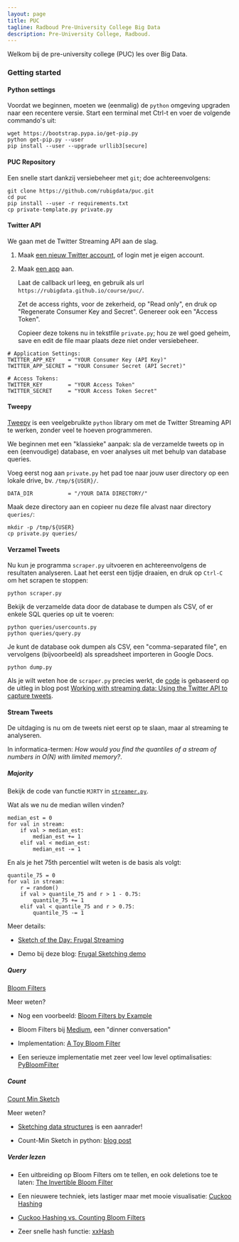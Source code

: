 ```yaml
---
layout: page
title: PUC 
tagline: Radboud Pre-University College Big Data 
description: Pre-University College, Radboud.
---
```


Welkom bij de pre-university college (PUC) les over Big Data.

### Getting started

#### Python settings

Voordat we beginnen, moeten we (eenmalig) de `python` omgeving upgraden
naar een recentere versie. Start een terminal met Ctrl-t en voer de volgende
commando's uit:

    wget https://bootstrap.pypa.io/get-pip.py
    python get-pip.py --user
    pip install --user --upgrade urllib3[secure]

#### PUC Repository

Een snelle start dankzij versiebeheer met `git`; doe achtereenvolgens:

    git clone https://github.com/rubigdata/puc.git
    cd puc
    pip install --user -r requirements.txt
    cp private-template.py private.py

#### Twitter API

We gaan met de Twitter Streaming API aan de slag.

1. Maak [een nieuw Twitter account](https://twitter.com/signup), of login met je eigen account.

2. Maak [een app](https://apps.twitter.com/) aan.

   Laat de callback url leeg, en gebruik als url `https://rubigdata.github.io/course/puc/`.

   Zet de access rights, voor de zekerheid, op "Read only", en druk op "Regenerate Consumer Key and Secret". 
   Genereer ook een "Access Token".

   Copieer deze tokens nu in tekstfile `private.py`; hou ze wel goed geheim,
   save en edit de file maar plaats deze niet onder versiebeheer.

```   
# Application Settings:
TWITTER_APP_KEY    = "YOUR Consumer Key (API Key)"
TWITTER_APP_SECRET = "YOUR Consumer Secret (API Secret)"

# Access Tokens:
TWITTER_KEY        = "YOUR Access Token"
TWITTER_SECRET     = "YOUR Access Token Secret"
```

#### Tweepy

[Tweepy](http://docs.tweepy.org/en/v3.5.0/streaming_how_to.html) is een veelgebruikte `python` library om
met de Twitter Streaming API te werken, zonder veel te hoeven programmeren.

We beginnen met een "klassieke" aanpak: sla de verzamelde tweets op in een (eenvoudige) database,
en voer analyses uit met behulp van database queries.

Voeg eerst nog aan `private.py` het pad toe naar jouw user directory op een lokale drive,
bv. `/tmp/${USER}/`.

```
DATA_DIR           = "/YOUR DATA DIRECTORY/"
```

Maak deze directory aan en copieer nu deze file alvast naar directory `queries/`:

```
mkdir -p /tmp/${USER}
cp private.py queries/
```

#### Verzamel Tweets

Nu kun je programma `scraper.py` uitvoeren en achtereenvolgens de resultaten analyseren. 
Laat het eerst een tijdje draaien, en druk op `Ctrl-C` om het scrapen te stoppen:

```
python scraper.py
```

Bekijk de verzamelde data door de database te dumpen als CSV, of er enkele SQL queries op uit te voeren:

```
python queries/usercounts.py
python queries/query.py
```

Je kunt de database ook dumpen als CSV, een "comma-separated file", en vervolgens (bijvoorbeeld) als spreadsheet 
importeren in Google Docs.
```
python dump.py
```

Als je wilt weten hoe de `scraper.py` precies werkt, de [code](https://raw.githubusercontent.com/rubigdata/puc/master/scraper.py)
is gebaseerd op de uitleg in blog post 
[Working with streaming data: Using the Twitter API to capture tweets](https://www.dataquest.io/blog/streaming-data-python/).

#### Stream Tweets

De uitdaging is nu om de tweets niet eerst op te slaan, maar al streaming te analyseren.

In informatica-termen: _How would you find the quantiles of a stream of numbers in O(N) with limited memory?_.

##### Majority

Bekijk de code van functie `MJRTY` in [`streamer.py`](https://raw.githubusercontent.com/rubigdata/puc/master/streamer.py).

Wat als we nu de median willen vinden?

```
median_est = 0
for val in stream:
    if val > median_est:
        median_est += 1
    elif val < median_est:
        median_est -= 1
```

En als je het 75th percentiel wilt weten is de basis als volgt:

```
quantile_75 = 0
for val in stream:
    r = random()
    if val > quantile_75 and r > 1 - 0.75:
        quantile_75 += 1
    elif val < quantile_75 and r > 0.75:
        quantile_75 -= 1
```

Meer details: 

+ [Sketch of the Day: Frugal Streaming](https://research.neustar.biz/2013/09/16/sketch-of-the-day-frugal-streaming/)

+ Demo bij deze blog: [Frugal Sketching demo](http://content.research.neustar.biz/blog/frugal.html)

##### Query

[Bloom Filters](https://www.jasondavies.com/bloomfilter/)

Meer weten?

+ Nog een voorbeeld: [Bloom Filters by Example](https://llimllib.github.io/bloomfilter-tutorial/)

+ Bloom Filters bij [Medium](https://blog.medium.com/what-are-bloom-filters-1ec2a50c68ff#.i6jjy9yh9), een "dinner conversation"

+ Implementation: [A Toy Bloom Filter](http://glowingpython.blogspot.nl/2013/01/bloom-filter.html)

+ Een serieuze implementatie met zeer veel low level optimalisaties: [PyBloomFilter](https://axiak.github.io/pybloomfiltermmap/)

##### Count

[Count Min Sketch]()

Meer weten? 

+ [Sketching data structures](http://lkozma.net/blog/sketching-data-structures/) is een aanrader!

+ Count-Min Sketch in python:
  [blog post](https://tech.shareaholic.com/2012/12/03/the-count-min-sketch-how-to-count-over-large-keyspaces-when-about-right-is-good-enough/)

##### Verder lezen

+ Een uitbreiding op Bloom Filters om te tellen, en ook deletions toe te laten:
  [The Invertible Bloom Filter](http://www.i-programmer.info/programming/theory/4641-the-invertible-bloom-filter.html)

+ Een nieuwere techniek, iets lastiger maar met mooie visualisatie:
  [Cuckoo Hashing](http://www.lkozma.net/cuckoo_hashing_visualization/)

+ [Cuckoo Hashing vs. Counting Bloom Filters](http://blog.fastforwardlabs.com/2016/11/23/probabilistic-data-structure-showdown-cuckoo.html)

+ Zeer snelle hash functie: [xxHash](https://cyan4973.github.io/xxHash/)

